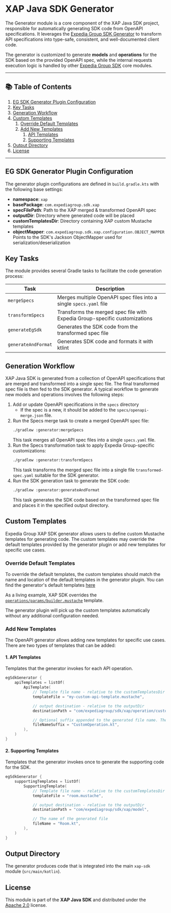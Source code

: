 # XAP Java SDK Generator
The Generator module is a core component of the XAP Java SDK project, responsible for automatically generating SDK code from OpenAPI specifications.
It leverages the [Expedia Group SDK Generator](https://github.com/ExpediaGroup/expediagroup-java-sdk/tree/feature/new-sdk-core/expediagroup-sdk-openapi-plugin) to transform API specifications into type-safe, consistent, and well-documented client code.

The generator is customized to generate **models** and **operations** for the SDK based on the provided OpenAPI spec, while the internal requests execution logic is handled by other [Expedia Group SDK](https://github.com/ExpediaGroup/expediagroup-java-sdk/tree/feature/new-sdk-core) core modules.

---

## 📚 Table of Contents

1. [EG SDK Generator Plugin Configuration](#EG-SDK-Generator-Plugin-Configuration)
2. [Key Tasks](#Key-Tasks)
3. [Generation Workflow](#Generation-Workflow)
4. [Custom Templates](#Custom-Templates)
   1. [Override Default Templates](#override-default-templates)
   2. [Add New Templates](#add-new-templates)
      1. [API Templates](#1-api-templates)
      2. [Supporting Templates](#2-supporting-templates)
5. [Output Directory](#output-directory)
6. [License](#license)

---

## EG SDK Generator Plugin Configuration

The generator plugin configurations are defined in `build.gradle.kts` with the following base settings:
- **namespace**: `xap`
- **basePackage**: `com.expediagroup.sdk.xap`
- **specFilePath**: Path to the XAP merged & transformed OpenAPI spec
- **outputDir**: Directory where generated code will be placed
- **customTemplatesDir**: Directory containing XAP custom Mustache templates
- **objectMapper**: `com.expediagroup.sdk.xap.configuration.OBJECT_MAPPER` Points to the SDK's Jackson ObjectMapper used for serialization/deserialization

## Key Tasks
The module provides several Gradle tasks to facilitate the code generation process:

| Task                | Description                                                                |
|---------------------|----------------------------------------------------------------------------|
| `mergeSpecs`        | Merges multiple OpenAPI spec files into a single `specs.yaml` file         |
| `transformSpecs`    | Transforms the merged spec file with Expedia Group-specific customizations |
| `generateEgSdk`     | Generates the SDK code from the transformed spec file                      |
| `generateAndFormat` | Generates SDK code and formats it with ktlint                              |

## Generation Workflow
XAP Java SDK is generated from a collection of OpenAPI specifications that are merged and transformed into a single spec file.
The final transformed spec file is then fed to the SDK generator. A typical workflow to generate new models and operations involves the following steps:

1. Add or update OpenAPI specifications in the `specs` directory
    - If the spec is a new, it should be added to the `specs/openapi-merge.json` file.
2. Run the Specs merge task to create a merged OpenAPI spec file:
    ```bash
    ./gradlew :generator:mergeSpecs
    ```
   This task merges all OpenAPI spec files into a single `specs.yaml` file.
3. Run the Specs transformation task to apply Expedia Group-specific customizations:
    ```bash
    ./gradlew :generator:transformSpecs
    ```
   This task transforms the merged spec file into a single file `transformed-spec.yaml` suitable for the SDK generator.
4. Run the SDK generation task to generate the SDK code:
    ```bash
    ./gradlew :generator:generateAndFormat
    ```
   This task generates the SDK code based on the transformed spec file and places it in the specified output directory.

## Custom Templates
Expedia Group XAP SDK generator allows users to define custom Mustache templates for generating code. The custom templates
may override the default templates provided by the generator plugin or add new templates for specific use cases.

### Override Default Templates
To override the default templates, the custom templates should match the name and location of the default templates in the generator plugin.
You can find the generator's default templates [here](https://github.com/ExpediaGroup/expediagroup-java-sdk/tree/feature/new-sdk-core/expediagroup-sdk-openapi-plugin/src/main/resources/templates)

As a living example, XAP SDK overrides the [`operations/params/builder.mustache`](src/main/resources/templates/operations/params/builder.mustache) template.

The generator plugin will pick up the custom templates automatically without any additional configuration needed.

### Add New Templates
The OpenAPI generator allows adding new templates for specific use cases. There are two types of templates that can be added:

#### 1. API Templates
Templates that the generator invokes for each API operation.

```kts
egSdkGenerator {
    apiTemplates = listOf(
        ApiTemplate(
            // Template file name - relative to the customTemplatesDir
            templateFile = "my-custom-api-template.mustache",

            // output destination - relative to the outputDir
            destinationPath = "com/expediagroup/sdk/xap/operation/custom",

            // Optional suffix appended to the generated file name. The base name is the operation name.
            fileNameSuffix = "CustomOperation.kt",
        ),
    )
}
```

#### 2. Supporting Templates
Templates that the generator invokes once to generate the supporting code for the SDK.

```kts
egSdkGenerator {
    supportingTemplates = listOf(
        SupportingTemplate(
            // Template file name - relative to the customTemplatesDir
            templateFile = "room.mustache",

            // output destination - relative to the outputDir
            destinationPath = "com/expediagroup/sdk/xap/model",

            // The name of the generated file
            fileName = "Room.kt",
        ),
    )
}
```

## Output Directory
The generator produces code that is integrated into the main `xap-sdk` module (`src/main/kotlin`).


## License
This module is part of the **XAP Java SDK** and distributed under the [Apache 2.0](../LICENSE) license.

